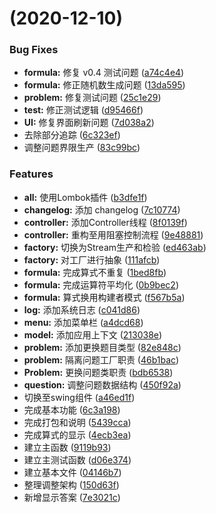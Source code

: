 #  (2020-12-10)


### Bug Fixes

* **formula:** 修复 v0.4 测试问题 ([a74c4e4](https://github.com/vuhe/SoftwareStructure/commit/a74c4e4d61b8f2a17d09f28dc0ab84fc81bd501e))
* **formula:** 修正随机数生成问题 ([13da595](https://github.com/vuhe/SoftwareStructure/commit/13da595507b686a0b1a3ecbc0225e33c26b54afd))
* **problem:** 修复测试问题 ([25c1e29](https://github.com/vuhe/SoftwareStructure/commit/25c1e29994aef10a58861ba7de7956f98b1accfb))
* **test:** 修正测试逻辑 ([d95466f](https://github.com/vuhe/SoftwareStructure/commit/d95466f0a1a32f67bcb8fec14115d8ac491c0a22))
* **UI:** 修复界面刷新问题 ([7d038a2](https://github.com/vuhe/SoftwareStructure/commit/7d038a296a99bbb994a606fcb5061a23f4585848))
* 去除部分追踪 ([6c323ef](https://github.com/vuhe/SoftwareStructure/commit/6c323efaf5da55b22fa4b5bfec300c45c87d0328))
* 调整问题界限生产 ([83c99bc](https://github.com/vuhe/SoftwareStructure/commit/83c99bcd7ed03dc0a907e94ca91e6d7e463fec5c))


### Features

* **all:** 使用Lombok插件 ([b3dfe1f](https://github.com/vuhe/SoftwareStructure/commit/b3dfe1fb8817534b6e025c51576766e3b4cf70b9))
* **changelog:** 添加 changelog ([7c10774](https://github.com/vuhe/SoftwareStructure/commit/7c10774daafb543743a461b9ea1bb199db1f880d))
* **controller:** 添加Controller线程 ([8f0139f](https://github.com/vuhe/SoftwareStructure/commit/8f0139f17b4a2ad8af1cff52e8d091d2bc63e55c))
* **controller:** 重构至用阻塞控制流程 ([9e48881](https://github.com/vuhe/SoftwareStructure/commit/9e48881d012b6bbe826fe6007f5d30edd63b6fe9))
* **factory:** 切换为Stream生产和检验 ([ed463ab](https://github.com/vuhe/SoftwareStructure/commit/ed463ab6616ddc4c16a254d024f87e9982e2761f))
* **factory:** 对工厂进行抽象 ([111afcb](https://github.com/vuhe/SoftwareStructure/commit/111afcb4a62fec8bbfcd1df567e24d3328b022b6))
* **formula:** 完成算式不重复 ([1bed8fb](https://github.com/vuhe/SoftwareStructure/commit/1bed8fbbe945c77679dd6fde080af3f655692140))
* **formula:** 完成运算符平均化 ([0b9bec2](https://github.com/vuhe/SoftwareStructure/commit/0b9bec23bfc67af5d1e9e51141da684844f72aed))
* **formula:** 算式换用构建者模式 ([f567b5a](https://github.com/vuhe/SoftwareStructure/commit/f567b5af9ba2e02330aa18c701b88f42ab9a1398))
* **log:** 添加系统日志 ([c041d86](https://github.com/vuhe/SoftwareStructure/commit/c041d8677d5bbfdb4e28508c1982f7a8aa60f85c))
* **menu:** 添加菜单栏 ([a4dcd68](https://github.com/vuhe/SoftwareStructure/commit/a4dcd6889c7c4a97c81ff88553dd7f5fc4185343))
* **model:** 添加应用上下文 ([213038e](https://github.com/vuhe/SoftwareStructure/commit/213038e91bdae411fcf8deda85c8071cbe368df0))
* **problem:** 添加更换题目类型 ([82e848c](https://github.com/vuhe/SoftwareStructure/commit/82e848ca3900eebd1bffc01b4dd5848a2ee09a25))
* **problem:** 隔离问题工厂职责 ([46b1bac](https://github.com/vuhe/SoftwareStructure/commit/46b1baccdb70c85ba8bf8706a675410495700679))
* **Problem:** 更换问题类职责 ([bdb6538](https://github.com/vuhe/SoftwareStructure/commit/bdb65386d31546acbed3ddfdd92a64247069fb0f))
* **question:** 调整问题数据结构 ([450f92a](https://github.com/vuhe/SoftwareStructure/commit/450f92a4a3abcf719b2bbf6aabfd8215393d77fd))
* 切换至swing组件 ([a46ed1f](https://github.com/vuhe/SoftwareStructure/commit/a46ed1ff2082b6fb04ac65b371a79248fb18d58c))
* 完成基本功能 ([6c3a198](https://github.com/vuhe/SoftwareStructure/commit/6c3a198ed8de6a72a6e571f0de201871c943ae55))
* 完成打包和说明 ([5439cca](https://github.com/vuhe/SoftwareStructure/commit/5439ccaa1590070fec442a9204cf5bc1ed4a8bff))
* 完成算式的显示 ([4ecb3ea](https://github.com/vuhe/SoftwareStructure/commit/4ecb3ead3c806940289c5d889891387b2affe60b))
* 建立主函数 ([9119b93](https://github.com/vuhe/SoftwareStructure/commit/9119b9357b4f5b542361764230d9a87f5e948ab7))
* 建立主测试函数 ([d06e374](https://github.com/vuhe/SoftwareStructure/commit/d06e374f4527bb8883171fd60ff93e6645534bae))
* 建立基本文件 ([04146b7](https://github.com/vuhe/SoftwareStructure/commit/04146b78021d2f6203247f34ba47783b6e47de6b))
* 整理调整架构 ([150d63f](https://github.com/vuhe/SoftwareStructure/commit/150d63f86a868f949785ec561590a3325aa3369d))
* 新增显示答案 ([7e3021c](https://github.com/vuhe/SoftwareStructure/commit/7e3021c583d9d1aca7c78deed86a674c2d2824e7))


